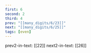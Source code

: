 ```yaml
---
first: 6
second: 2
third: 4
prev: "[[many_digits/6/23]]"
next: "[[many_digits/6/25]]"
tags: [even]
---
```

prev2-in-text: [[22]]
next2-in-text: [[26]]
